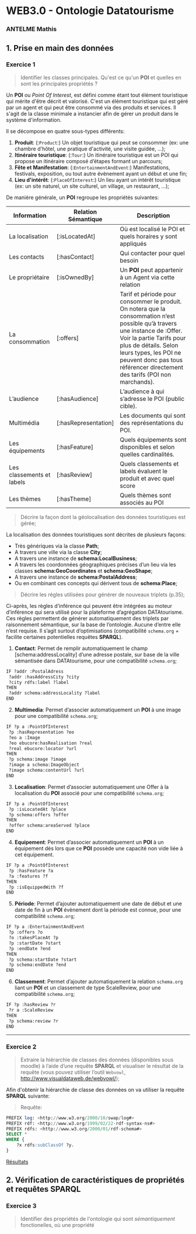 # WEB3.0 - Ontologie Datatourisme

### ANTELME Mathis

## 1. Prise en main des données

### Exercice 1

> Identifier les classes principales. Qu'est ce qu'un **POI** et quelles en sont les principales propriétés ?

Un **POI** ou *Point Of Interest*, est défini comme étant tout élément touristique qui mérite d'être décrit et valorisé. C'est un élément touristique qui est géré par un agent et qui peut être consommé via des produits et services. Il s'agit de la classe minimale a instancier afin de gérer un produit dans le système d'information.

Il se décompose en quatre sous-types différents:

1. **Produit**: (:`Product`:) Un objet touristique qui peut se consommer (ex: une chambre d'hôtel, une pratique d'activité, une visite guidée, ...);
2. **Itinéraire touristique**: (:`Tour`:) Un itinéraire touristique est un POI qui propose un itinéraire composé d’étapes formant un parcours;
3. **Fête et Manifestation**: (:`EntertainmentAndEvent`:) Manifestations, festivals, exposition, ou tout autre évènement ayant un début et une fin;
4. **Lieu d'intérêt**: (:`PlaceOfInterest`:) Un lieu ayant un intérêt touristique (ex: un site naturel, un site culturel, un village, un restaurant, ...);

De manière générale, un **POI** regroupe les propriétés suivantes:

| Information               	| Relation Sémantique  	| Description                                                                                                                                                                                                                                                                          	|
|---------------------------	|----------------------	|--------------------------------------------------------------------------------------------------------------------------------------------------------------------------------------------------------------------------------------------------------------------------------------	|
| La localisation           	| [:isLocatedAt]       	| Où est localisé le POI et quels horaires y sont appliqués                                                                                                                                                                                                                            	|
| Les contacts              	| [:hasContact]        	| Qui contacter pour quel besoin                                                                                                                                                                                                                                                       	|
| Le propriétaire           	| [:isOwnedBy]         	| Un **POI** peut appartenir à un Agent via cette relation                                                                                                                                                                                                                             	|
| La consommation           	| [:offers]            	| Tarif et période pour consommer le produit. On notera que la consommation n’est possible qu’à travers une instance de :Offer. Voir la partie Tarifs pour plus de détails. Selon leurs types, les POI ne peuvent donc pas tous référencer directement des tarifs (POI non marchands). 	|
| L’audience                	| [:hasAudience]       	| L’audience à qui s’adresse le POI (public cible).                                                                                                                                                                                                                                    	|
| Multimédia                	| [:hasRepresentation] 	| Les documents qui sont des représentations du POI.                                                                                                                                                                                                                                   	|
| Les équipements           	| [:hasFeature]        	| Quels équipements sont disponibles et selon quelles cardinalités.                                                                                                                                                                                                                    	|
| Les classements et labels 	| [:hasReview]         	| Quels classements et labels évaluent le produit et avec quel score                                                                                                                                                                                                                   	|
| Les thèmes                	| [:hasTheme]          	| Quels thèmes sont associés au POI    

> Décrire la façon dont la géolocalisation des données touristiques est gérée;

La localisation des données touristiques sont décrites de plusieurs façons:

- Très génériques via la classe **Path**;
- A travers une ville via la classe **City**;
- A travers une instance de **schema:LocalBusiness**;
- A travers les coordonnées géographiques précises d’un lieu via les classes **schema:GeoCoordinates** et **schema:GeoShape**;
- A travers une instance de **schema:PostalAddress**;
- Ou en combinant ces concepts qui dérivent tous de **schema:Place**;

> Décrire les régles utilisées pour générer de nouveaux triplets (p.35);

Ci-après, les règles d’inférence qui peuvent être intégrées au moteur d’inférence qui sera utilisé pour la plateforme d’agrégation DATAtourisme. Ces règles permettent de générer automatiquement des triplets par raisonnement sémantique, sur la base de l’ontologie. Aucune d’entre elle n’est requise. Il s’agit surtout d’optimisations (compatibilité `schema.org` + facilite certaines potentielles requêtes **SPARQL**).

1. **Contact**: Permet de remplir automatiquement le champ [schema:addressLocality] d’une adresse postale, sur base de la ville sémantisée dans DATAtourisme, pour une compatibilité `schema.org`;

```rdf
IF ?addr :PostalAdress
 ?addr :hasAddressCity ?city
 ?city rdfs:label ?label
THEN
 ?addr schema:addressLocality ?label
END
```

2. **Multimedia**: Permet d’associer automatiquement un **POI** à une image pour une compatibilité `schema.org`;

```rdf
IF ?p a :PointOfInterest
 ?p :hasRepresentation ?eo
 ?eo a :Image
 ?eo ebucore:hasRealisation ?real
 ?real ebucore:locator ?url
THEN
 ?p schema:image ?image
 ?image a schema:ImageObject
 ?image schema:contentUrl ?url
END
```

3. **Localisation**: Permet d’associer automatiquement une Offer à la localisation du **POI** associé pour une compatibilité `schema.org`;

```rdf
IF ?p a :PointOfInterest
 ?p :isLocatedAt ?place
 ?p schema:offers ?offer
THEN
 ?offer schema:areaServed ?place
END
```

4. **Equipement**: Permet d’associer automatiquement un **POI** à un équipement dès lors que ce **POI** possède une capacité non vide liée à cet équipement.

```rdf
IF ?p a :PointOfInterest
 ?p :hasFeature ?a
 ?a :features ?f
THEN
 ?p :isEquippedWith ?f
END
```

5. **Période**: Permet d’ajouter automatiquement une date de début et une date de fin à un **POI** évènement dont la période est connue, pour une compatibilité `schema.org`;

```rdf
IF ?p a :EntertainmentAndEvent
 ?p :offers ?o
 ?o :takesPlaceAt ?p
 ?p :startDate ?start
 ?p :endDate ?end
THEN
 ?p schema:startDate ?start
 ?p schema:endDate ?end
END
```

6. **Classement**: Permet d’ajouter automatiquement la relation `schema.org` liant un **POI** et un classement de type ScaleReview, pour une compatibilité `schema.org`;

```rdf
IF ?p :hasReview ?r
 ?r a :ScaleReview
THEN
 ?p schema:review ?r
END
```

---

### Exercice 2

> Extraire la hiérarchie de classes des données (disponibles sous moodle) à l’aide d’une requête **SPARQL** et visualiser le résultat de la requête (vous pouvez utiliser l’outil `Webvowl`, http://www.visualdataweb.de/webvowl/);

Afin d'obtenir la hiérarchie de classe des données on va utiliser la requête **SPARQL** suivante:

> Requête:

```SQL
PREFIX log: <http://www.w3.org/2000/10/swap/log#>
PREFIX rdf: <http://www.w3.org/1999/02/22-rdf-syntax-ns#>
PREFIX rdfs: <http://www.w3.org/2000/01/rdf-schema#>                                                                                                                                                                                                               
SELECT *
WHERE {
    ?x rdfs:subClassOf ?y.
}
```

[Résultats](res/ontology.xml.json)    

## 2. Vérification de caractéristiques de propriétés et requêtes **SPARQL**

### Exercice 3 

> Identifier des propriétés de l'ontologie qui sont *sémantiquement* fonctionelles, où une propriété

>
